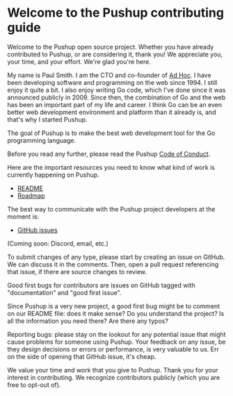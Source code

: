 # Welcome to the Pushup contributing guide

Welcome to the Pushup open source project. Whether you have already contributed
to Pushup, or are considering it, thank you! We appreciate you, your time,
and your effort. We're glad you're here.

My name is Paul Smith. I am the CTO and co-founder of [Ad Hoc][adhoc]. I
have been developing software and programming on the web since 1994. I still
enjoy it quite a bit. I also enjoy writing Go code, which I've done since
it was announced publicly in 2009. Since then, the combination of Go and
the web has been an important part of my life and career. I think Go can be
an even better web development environment and platform than it already is,
and that's why I started Pushup.

The goal of Pushup is to make the best web development tool for the Go
programming language.

Before you read any further, please read the Pushup [Code of Conduct][coc].

Here are the important resources you need to know what kind of work is
currently happening on Pushup.

 - [README][readme]
 - [Roadmap][roadmap]

The best way to communicate with the Pushup project developers at the
moment is:

 - [GitHub issues][issues]

(Coming soon: Discord, email, etc.)

To submit changes of any type, please start by creating an issue on GitHub. We
can discuss it in the comments. Then, open a pull request referencing that
issue, if there are source changes to review.

Good first bugs for contributors are issues on GitHub tagged with
"documentation" and "good first issue".

Since Pushup is a very new project, a good first bug might be to comment on
our README file: does it make sense? Do you understand the project? Is all
the information you need there? Are there any typos?

Reporting bugs: please stay on the lookout for any potential issue that
might cause problems for someone using Pushup. Your feedback on any issue, be
they design decisions or errors or performance, is very valuable to us. Err
on the side of opening that GitHub issue, it's cheap.

We value your time and work that you give to Pushup. Thank you for your
interest in contributing. We recognize contributors publicly (which you are
free to opt-out of).

[adhoc]: https://adhoc.team/
[coc]: ./CODE_OF_CONDUCT.md
[readme]: ./README.md
[roadmap]: https://github.com/orgs/adhocteam/projects/38/views/1
[issues]: https://github.com/adhocteam/pushup/issues
